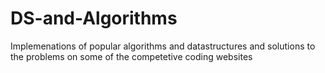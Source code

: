 # DS-and-Algorithms
Implemenations of popular algorithms and datastructures and solutions to the problems on some of the competetive coding websites 
